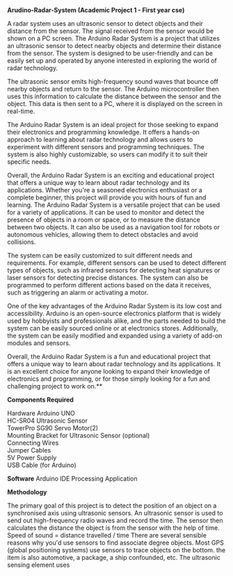 **Arudino-Radar-System (Academic Project 1 - First year cse)**


A radar system uses an ultrasonic sensor to detect objects and their distance from the sensor. The signal received from the sensor would be shown on a PC screen.
The Arduino Radar System is a project that utilizes an ultrasonic sensor to detect nearby objects and determine their distance from the sensor. The system is designed to be user-friendly and can be easily set up and operated by anyone interested in exploring the world of radar technology.

The ultrasonic sensor emits high-frequency sound waves that bounce off nearby objects and return to the sensor. The Arduino microcontroller then uses this information to calculate the distance between the sensor and the object. This data is then sent to a PC, where it is displayed on the screen in real-time.

The Arduino Radar System is an ideal project for those seeking to expand their electronics and programming knowledge. It offers a hands-on approach to learning about radar technology and allows users to experiment with different sensors and programming techniques. The system is also highly customizable, so users can modify it to suit their specific needs.

Overall, the Arduino Radar System is an exciting and educational project that offers a unique way to learn about radar technology and its applications. Whether you're a seasoned electronics enthusiast or a complete beginner, this project will provide you with hours of fun and learning. The Arduino Radar System is a versatile project that can be used for a variety of applications. It can be used to monitor and detect the presence of objects in a room or space, or to measure the distance between two objects. It can also be used as a navigation tool for robots or autonomous vehicles, allowing them to detect obstacles and avoid collisions.

The system can be easily customized to suit different needs and requirements. For example, different sensors can be used to detect different types of objects, such as infrared sensors for detecting heat signatures or laser sensors for detecting precise distances. The system can also be programmed to perform different actions based on the data it receives, such as triggering an alarm or activating a motor.

One of the key advantages of the Arduino Radar System is its low cost and accessibility. Arduino is an open-source electronics platform that is widely used by hobbyists and professionals alike, and the parts needed to build the system can be easily sourced online or at electronics stores. Additionally, the system can be easily modified and expanded using a variety of add-on modules and sensors.

Overall, the Arduino Radar System is a fun and educational project that offers a unique way to learn about radar technology and its applications. It is an excellent choice for anyone looking to expand their knowledge of electronics and programming, or for those simply looking for a fun and challenging project to work on.**


**Components Required**

Hardware
Arduino UNO  
HC-SR04 Ultrasonic Sensor  
TowerPro SG90 Servo Motor(2)  
Mounting Bracket for Ultrasonic Sensor (optional)  
Connecting Wires  
Jumper Cables  
5V Power Supply  
USB Cable (for Arduino) 

**Software**
Arduino IDE
Processing Application

**Methodology**

The primary goal of this project is to detect the position of an object on a synchronised axis using ultrasonic sensors. An ultrasonic sensor is used to send out high-frequency radio waves and record the time. The sensor then calculates the distance the object is from the sensor with the help of time. 
Speed of sound = distance travelled / time
There are several sensible reasons why you'd use sensors to find associate degree objects. Most GPS (global positioning systems) use sensors to trace objects on the bottom. the item is also automotive, a package, a ship confounded, etc. The ultrasonic sensing element uses 

